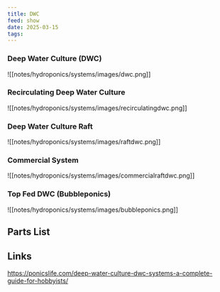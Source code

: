 ```yaml
---
title: DWC
feed: show
date: 2025-03-15
tags:
---
```

### Deep Water Culture (DWC)

![[notes/hydroponics/systems/images/dwc.png]]

### Recirculating Deep Water Culture

![[notes/hydroponics/systems/images/recirculatingdwc.png]]

### Deep Water Culture Raft

![[notes/hydroponics/systems/images/raftdwc.png]]

### Commercial System

![[notes/hydroponics/systems/images/commercialraftdwc.png]]

### Top Fed DWC (Bubbleponics)

![[notes/hydroponics/systems/images/bubbleponics.png]]

## Parts List
## Links
https://ponicslife.com/deep-water-culture-dwc-systems-a-complete-guide-for-hobbyists/ 